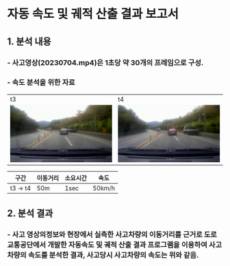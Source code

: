 # 자동 속도 및 궤적 산출 결과 보고서

## 1. 분석 내용

### - 사고영상(20230704.mp4)은 1초당 약 30개의 프레임으로 구성.

### - 속도 분석을 위한 자료
|    |    |
| --- | --- |
| t3 | t4 |
| ![20230704_0000](bb_1_000101_0000.jpg) | ![20230704_0010](bb_1_000101_0010.jpg) |







| 구간 | 이동거리 | 소요시간 | 속도 |
| --- | --- | --- | --- |
| t3 -> t4 | 50m | 1sec | 50km/h |

## 2. 분석 결과
### - 사고 영상의정보와 현장에서 실측한 사고차량의 이동거리를 근거로 도로교통공단에서 개발한 자동속도 및 궤적 산출 결과 프로그램을 이용하여 사고 차량의 속도를 분석한 결과, 사고당시 사고차량의 속도는 위와 같음.
